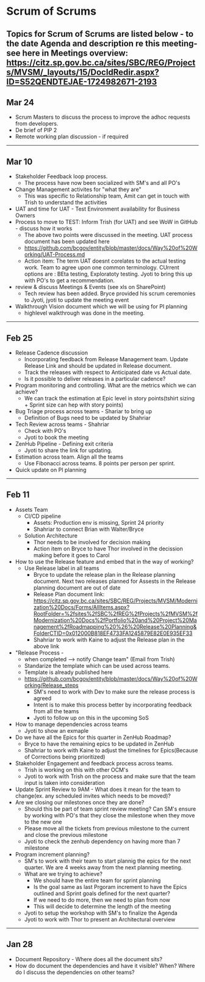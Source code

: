 # Scrum of Scrums 
**Topics for Scrum of Scrums are listed below - to the date**
Agenda and description re this meeting- see here in Meetings overview:
https://citz.sp.gov.bc.ca/sites/SBC/REG/Projects/MVSM/_layouts/15/DocIdRedir.aspx?ID=S52QENDTEJAE-1724982671-2193 
---
Mar 24
---
- Scrum Masters to discuss the process to improve the adhoc requests from developers.
- De brief of PIP 2
- Remote working plan discussion - if required

---
Mar 10
---
- Stakeholder Feedback loop process.
  - The process have now been socialized with SM's and all PO's
- Change Management activites for "what they are"
  - This was specific to Relationship team, Amit can get in touch with Trish to understand the activities
- UAT and time for UAT - Test Environment availability for Business Owners
- Process to move to TEST: Inform Trish (for UAT) and see WoW in GitHub - discuss how it works
  - The above two points were discussed in the meeting. UAT process document has been updated here
  - https://github.com/bcgov/entity/blob/master/docs/Way%20of%20Working/UAT-Process.md
  - Action item: The term UAT doesnt corelates to the actual testing work. Team to agree upon one common terminology. CUrrent options are : BEta testing, Exploratoty testing. Jyoti to bring this up with PO's to get a recommendation.
- review & discuss Meetings & Events (see xls on SharePoint)
  - Tech review has been added. Bryce provided his scrum ceremonies to Jyoti, jyoti to update the meeting event
- Walkthrough Vision document which we will be using for PI planning
  - highlevel walkthrough was done in the meeting.

---
Feb 25
---

- Release Cadence discussion
  - Incorporating feedback from Release Management team. Update Release Link and should be updated in Release document.
  - Track the releases with respect to Anticipated date vs Actual date.
  - Is it possible to deliver releases in a particular cadence?
- Program monitoring and controlling. What are the metrics which we can achieve?
  - We can track the estimation at Epic level in story points(tshirt sizing + Sprint size can hep with story points)
- Bug Triage process across teams - Shariar to bring up
  - Definition of Bugs need to be updated by Shahriar
- Tech Review across teams - Shahriar
  - Check with PO's 
  - Jyoti to book the meeting
- ZenHub Pipeline - Defining exit criteria
  - Jyoti to share the link for updating.
- Estimation across team. Align all the teams
  - Use Fibonacci across teams. 8 points per person per sprint.
- Quick update on PI planning

---
Feb 11
---
- Assets Team
  - CI/CD pipeline
    - Assets: Production env is missing, Sprint 24 priority
    - Shahriar to connect Brian with Walter/Bryce
  - Solution Architecture
    - Thor needs to be involved for decision making
    - Action item on Bryce to have Thor involved in the decission making before it goes to Carol
- How to use the Release feature and embed that in the way of working? 
  - Use Release label in all teams
    - Bryce to update the release plan in the Release planning document. Next two releases planned for Assests in the Release planning document are out of date
    - Release Plan document link: https://citz.sp.gov.bc.ca/sites/SBC/REG/Projects/MVSM/Modernization%20Docs/Forms/AllItems.aspx?RootFolder=%2fsites%2fSBC%2fREG%2fProjects%2fMVSM%2fModernization%20Docs%2fPortfolio%20and%20Project%20Management%2fRoadmapping%20%26%20Release%20Planning&FolderCTID=0x012000B818EF4733FA1245879E82E0E935EF33
    - Shahriar to work with Kaine to adjust the Release plan in the above link
- "Release Process - 
   - when completed --> notify Change team" (Email from Trish) 
   - Standarize the template which can be used across teams.
   - Template is already published here
   - https://github.com/bcgov/entity/blob/master/docs/Way%20of%20Working/Release_steps 
      - SM's need to work with Dev to make sure the release process is agreed
      - Intent is to make this process better by incorporating feedback from all the teams
      - Jyoti to follow up on this in the upcoming SoS
- How to manage dependencies across teams 
  - Jyoti to show an exmaple
- Do we have all the Epics for this quarter in ZenHub Roadmap?
  - Bryce to have the remaining epics to be updated in ZenHub
  - Shahriar to work with Kaine to adjust the timelines for Epics(Because of Corrections being prioritized)
- Stakeholder Engagement and feedback process across teams.
  - Trish is working on this with other OCM's
  - Jyoti to work with Trish on the process and make sure that the team input is taken into consideration
- Update Sprint Review to 9AM - What does it mean for the team to change(ex. any scheduled invites which needs to be moved)?
- Are we closing our milestones once they are done?
  - Should this be part of team sprint review meeting? Can SM's ensure by working with PO's that they close the milestone when they move to the new one
  - Please move all the tickets from previous milestone to the current and close the previous milestone
  - Jyoti to check the zenhub dependency on having more than 7 milestone
- Program increment planning?  
  - SM's to work with their team to start plannig the epics for the next quarter. We are 4 weeks away from the next planning meeting.
   - What are we trying to achieve? 
      - We should have the entire team for sprint planning
      - Is the goal same as last Prgoram increment to have the Epics outlined and Sprint goals defined for the next quarter?
      - If we need to do more, then we need to plan from now
      - This will decide to determine the length of the meeting
   - Jyoti to setup the workshop with SM's to finalize the Agenda
   - Jyoti to work with Thor to present an Architectural overview
   

---
Jan 28
----
- Document Repository - Where does all the document sits?
- How do document the dependencies and have it visible? When? Where do I discuss the dependencies on other teams?

